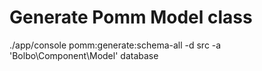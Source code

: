 # Generate Pomm Model class 
./app/console pomm:generate:schema-all -d src -a 'Bolbo\Component\Model' database
